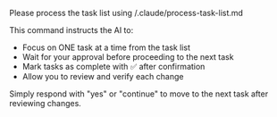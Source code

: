 Please process the task list using /.claude/process-task-list.md

This command instructs the AI to:
- Focus on ONE task at a time from the task list
- Wait for your approval before proceeding to the next task
- Mark tasks as complete with ✅ after confirmation
- Allow you to review and verify each change

Simply respond with "yes" or "continue" to move to the next task after reviewing changes.
